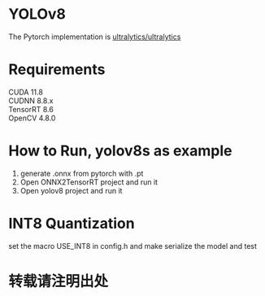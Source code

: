 # YOLOv8
The Pytorch implementation is [ultralytics/ultralytics](https://github.com/ultralytics/ultralytics)


# Requirements
CUDA 11.8 <br />
CUDNN 8.8.x <br />
TensorRT 8.6 <br />
OpenCV 4.8.0 <br />

# How to Run, yolov8s as example
1. generate .onnx from pytorch with .pt
2. Open ONNX2TensorRT project and run it
3. Open yolov8 project and run it

# INT8 Quantization
set the macro USE_INT8 in config.h and make
serialize the model and test


# 转载请注明出处

